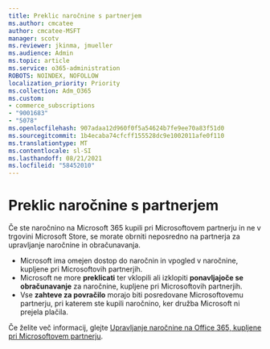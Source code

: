 ```yaml
---
title: Preklic naročnine s partnerjem
ms.author: cmcatee
author: cmcatee-MSFT
manager: scotv
ms.reviewer: jkinma, jmueller
ms.audience: Admin
ms.topic: article
ms.service: o365-administration
ROBOTS: NOINDEX, NOFOLLOW
localization_priority: Priority
ms.collection: Adm_O365
ms.custom:
- commerce_subscriptions
- "9001683"
- "5078"
ms.openlocfilehash: 907adaa12d960f0f5a54624b7fe9ee70a83f51d0
ms.sourcegitcommit: 1b4ecaba74cfcff155528dc9e1002011afe0f110
ms.translationtype: MT
ms.contentlocale: sl-SI
ms.lasthandoff: 08/21/2021
ms.locfileid: "58452010"
---
```

# <a name="cancel-subscription-from-partner"></a>Preklic naročnine s partnerjem

Če ste naročnino na Microsoft 365 kupili pri Microsoftovem partnerju in ne v trgovini Microsoft Store, se morate obrniti neposredno na partnerja za upravljanje naročnine in obračunavanja.

- Microsoft ima omejen dostop do naročnin in vpogled v naročnine, kupljene pri Microsoftovih partnerjih. 
- Microsoft ne more **preklicati** ter vklopili ali izklopiti **ponavljajoče se obračunavanje** za naročnine, kupljene pri Microsoftovih partnerjih. 
- Vse **zahteve za povračilo** morajo biti posredovane Microsoftovemu partnerju, pri katerem ste kupili naročnino, ker družba Microsoft ni prejela plačila. 

Če želite več informacij, glejte [Upravljanje naročnine na Office 365, kupljene pri Microsoftovem partnerju](https://support.microsoft.com/help/4230739/microsoft-account-manage-office-365-subscription-from-third-party). 
